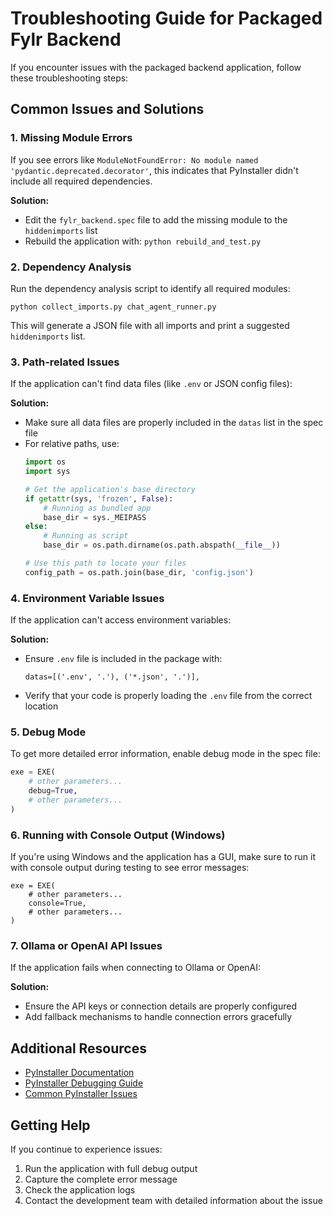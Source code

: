 # Troubleshooting Guide for Packaged Fylr Backend

If you encounter issues with the packaged backend application, follow these troubleshooting steps:

## Common Issues and Solutions

### 1. Missing Module Errors

If you see errors like `ModuleNotFoundError: No module named 'pydantic.deprecated.decorator'`, this indicates that PyInstaller didn't include all required dependencies.

**Solution:**
- Edit the `fylr_backend.spec` file to add the missing module to the `hiddenimports` list
- Rebuild the application with: `python rebuild_and_test.py`

### 2. Dependency Analysis

Run the dependency analysis script to identify all required modules:

```
python collect_imports.py chat_agent_runner.py
```

This will generate a JSON file with all imports and print a suggested `hiddenimports` list.

### 3. Path-related Issues

If the application can't find data files (like `.env` or JSON config files):

**Solution:**
- Make sure all data files are properly included in the `datas` list in the spec file
- For relative paths, use:
  ```python
  import os
  import sys
  
  # Get the application's base directory
  if getattr(sys, 'frozen', False):
      # Running as bundled app
      base_dir = sys._MEIPASS
  else:
      # Running as script
      base_dir = os.path.dirname(os.path.abspath(__file__))
  
  # Use this path to locate your files
  config_path = os.path.join(base_dir, 'config.json')
  ```

### 4. Environment Variable Issues

If the application can't access environment variables:

**Solution:**
- Ensure `.env` file is included in the package with:
  ```
  datas=[('.env', '.'), ('*.json', '.')],
  ```
- Verify that your code is properly loading the `.env` file from the correct location

### 5. Debug Mode

To get more detailed error information, enable debug mode in the spec file:

```python
exe = EXE(
    # other parameters...
    debug=True,
    # other parameters...
)
```

### 6. Running with Console Output (Windows)

If you're using Windows and the application has a GUI, make sure to run it with console output during testing to see error messages:

```
exe = EXE(
    # other parameters...
    console=True,
    # other parameters...
)
```

### 7. Ollama or OpenAI API Issues

If the application fails when connecting to Ollama or OpenAI:

**Solution:**
- Ensure the API keys or connection details are properly configured
- Add fallback mechanisms to handle connection errors gracefully

## Additional Resources

- [PyInstaller Documentation](https://pyinstaller.org/en/stable/)
- [PyInstaller Debugging Guide](https://pyinstaller.org/en/stable/when-things-go-wrong.html)
- [Common PyInstaller Issues](https://pyinstaller.org/en/stable/common-issues-and-pitfalls.html)

## Getting Help

If you continue to experience issues:
1. Run the application with full debug output
2. Capture the complete error message 
3. Check the application logs
4. Contact the development team with detailed information about the issue 